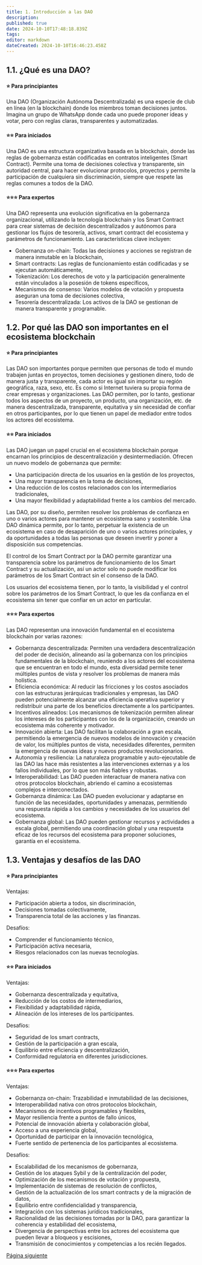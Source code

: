 ```yaml
---
title: 1. Introducción a las DAO
description: 
published: true
date: 2024-10-10T17:48:18.839Z
tags: 
editor: markdown
dateCreated: 2024-10-10T16:46:23.458Z
---
```


## **1.1. ¿Qué es una DAO?**

#### **⭐ Para principiantes**

Una DAO (Organización Autónoma Descentralizada) es una especie de club en línea (en la blockchain) donde los miembros toman decisiones juntos. Imagina un grupo de WhatsApp donde cada uno puede proponer ideas y votar, pero con reglas claras, transparentes y automatizadas.

#### **⭐⭐ Para iniciados**

Una DAO es una estructura organizativa basada en la blockchain, donde las reglas de gobernanza están codificadas en contratos inteligentes (Smart Contract). Permite una toma de decisiones colectiva y transparente, sin autoridad central, para hacer evolucionar protocolos, proyectos y permite la participación de cualquiera sin discriminación, siempre que respete las reglas comunes a todos de la DAO.

#### **⭐⭐⭐ Para expertos**

Una DAO representa una evolución significativa en la gobernanza organizacional, utilizando la tecnología blockchain y los Smart Contract para crear sistemas de decisión descentralizados y autónomos para gestionar los flujos de tesorería, activos, smart contract del ecosistema y parámetros de funcionamiento. Las características clave incluyen:

- Gobernanza on-chain: Todas las decisiones y acciones se registran de manera inmutable en la blockchain,
- Smart contracts: Las reglas de funcionamiento están codificadas y se ejecutan automáticamente,
- Tokenización: Los derechos de voto y la participación generalmente están vinculados a la posesión de tokens específicos,
- Mecanismos de consenso: Varios modelos de votación y propuesta aseguran una toma de decisiones colectiva,
- Tesorería descentralizada: Los activos de la DAO se gestionan de manera transparente y programable.

## **1.2. Por qué las DAO son importantes en el ecosistema blockchain**

#### **⭐ Para principiantes**

Las DAO son importantes porque permiten que personas de todo el mundo trabajen juntas en proyectos, tomen decisiones y gestionen dinero, todo de manera justa y transparente, cada actor es igual sin importar su región geográfica, raza, sexo, etc. Es como si Internet tuviera su propia forma de crear empresas y organizaciones. Las DAO permiten, por lo tanto, gestionar todos los aspectos de un proyecto, un producto, una organización, etc. de manera descentralizada, transparente, equitativa y sin necesidad de confiar en otros participantes, por lo que tienen un papel de mediador entre todos los actores del ecosistema.

#### **⭐⭐ Para iniciados**

Las DAO juegan un papel crucial en el ecosistema blockchain porque encarnan los principios de descentralización y desintermediación. Ofrecen un nuevo modelo de gobernanza que permite:

- Una participación directa de los usuarios en la gestión de los proyectos,
- Una mayor transparencia en la toma de decisiones,
- Una reducción de los costos relacionados con los intermediarios tradicionales,
- Una mayor flexibilidad y adaptabilidad frente a los cambios del mercado.

Las DAO, por su diseño, permiten resolver los problemas de confianza en uno o varios actores para mantener un ecosistema sano y sostenible. Una DAO dinámica permite, por lo tanto, perpetuar la existencia de un ecosistema en caso de desaparición de uno o varios actores principales, y da oportunidades a todas las personas que deseen invertir y poner a disposición sus competencias.

El control de los Smart Contract por la DAO permite garantizar una transparencia sobre los parámetros de funcionamiento de los Smart Contract y su actualización, así un actor solo no puede modificar los parámetros de los Smart Contract sin el consenso de la DAO.

Los usuarios del ecosistema tienen, por lo tanto, la visibilidad y el control sobre los parámetros de los Smart Contract, lo que les da confianza en el ecosistema sin tener que confiar en un actor en particular.

#### **⭐⭐⭐ Para expertos**

Las DAO representan una innovación fundamental en el ecosistema blockchain por varias razones:

- Gobernanza descentralizada: Permiten una verdadera descentralización del poder de decisión, alineando así la gobernanza con los principios fundamentales de la blockchain, reuniendo a los actores del ecosistema que se encuentran en todo el mundo, esta diversidad permite tener múltiples puntos de vista y resolver los problemas de manera más holística.
- Eficiencia económica: Al reducir las fricciones y los costos asociados con las estructuras jerárquicas tradicionales y empresas, las DAO pueden potencialmente alcanzar una eficiencia operativa superior y redistribuir una parte de los beneficios directamente a los participantes.
- Incentivos alineados: Los mecanismos de tokenización permiten alinear los intereses de los participantes con los de la organización, creando un ecosistema más coherente y motivador.
- Innovación abierta: Las DAO facilitan la colaboración a gran escala, permitiendo la emergencia de nuevos modelos de innovación y creación de valor, los múltiples puntos de vista, necesidades diferentes, permiten la emergencia de nuevas ideas y nuevos productos revolucionarios.
- Autonomía y resiliencia: La naturaleza programable y auto-ejecutable de las DAO las hace más resistentes a las intervenciones externas y a los fallos individuales, por lo que son más fiables y robustas.
- Interoperabilidad: Las DAO pueden interactuar de manera nativa con otros protocolos blockchain, abriendo el camino a ecosistemas complejos e interconectados.
- Gobernanza dinámica: Las DAO pueden evolucionar y adaptarse en función de las necesidades, oportunidades y amenazas, permitiendo una respuesta rápida a los cambios y necesidades de los usuarios del ecosistema.
- Gobernanza global: Las DAO pueden gestionar recursos y actividades a escala global, permitiendo una coordinación global y una respuesta eficaz de los recursos del ecosistema para proponer soluciones, garantía en el ecosistema.

## **1.3. Ventajas y desafíos de las DAO**

#### **⭐ Para principiantes**

Ventajas:

- Participación abierta a todos, sin discriminación,
- Decisiones tomadas colectivamente,
- Transparencia total de las acciones y las finanzas.

Desafíos:

- Comprender el funcionamiento técnico,
- Participación activa necesaria,
- Riesgos relacionados con las nuevas tecnologías.

#### **⭐⭐ Para iniciados**

Ventajas:

- Gobernanza descentralizada y equitativa,
- Reducción de los costos de intermediarios,
- Flexibilidad y adaptabilidad rápida,
- Alineación de los intereses de los participantes.

Desafíos:

- Seguridad de los smart contracts,
- Gestión de la participación a gran escala,
- Equilibrio entre eficiencia y descentralización,
- Conformidad regulatoria en diferentes jurisdicciones.

#### **⭐⭐⭐ Para expertos**

Ventajas:

- Gobernanza on-chain: Trazabilidad e inmutabilidad de las decisiones,
- Interoperabilidad nativa con otros protocolos blockchain,
- Mecanismos de incentivos programables y flexibles,
- Mayor resiliencia frente a puntos de fallo únicos,
- Potencial de innovación abierta y colaboración global,
- Acceso a una experiencia global,
- Oportunidad de participar en la innovación tecnológica,
- Fuerte sentido de pertenencia de los participantes al ecosistema.

Desafíos:

- Escalabilidad de los mecanismos de gobernanza,
- Gestión de los ataques Sybil y de la centralización del poder,
- Optimización de los mecanismos de votación y propuesta,
- Implementación de sistemas de resolución de conflictos,
- Gestión de la actualización de los smart contracts y de la migración de datos,
- Equilibrio entre confidencialidad y transparencia,
- Integración con los sistemas jurídicos tradicionales,
- Racionalidad de las decisiones tomadas por la DAO, para garantizar la coherencia y estabilidad del ecosistema,
- Divergencia de perspectivas entre los actores del ecosistema que pueden llevar a bloqueos y escisiones,
- Transmisión de conocimientos y competencias a los recién llegados.

[Página siguiente](/es/DAO/DAO_RealToken)
